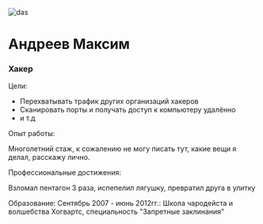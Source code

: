
![das](https://forumavatars.ru/img/avatars/001b/02/f8/2-1609837245.jpg)
# Андреев Максим 
<h3> Хакер </h3>

Цели:
* Перехватывать трафик  других организаций хакеров
* Сканировать порты и получать доступ к компьютеру удалённо
* и т.д


Опыт работы:

Многолетний стаж, к сожалению не могу писать тут, какие вещи я делал, расскажу лично.

Профессиональные достижения:

Взломал пентагон 3 раза, испепелил лягушку, превратил друга в улитку


Образование:
Сентябрь 2007 - июнь 2012гг.: Школа чародейста и волшебства Хогвартс, специальность "Запретные заклинания" 